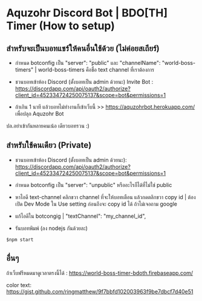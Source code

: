 # Aquzohr Discord Bot | BDO[TH] Timer (How to setup) 

## สำหรับจะเป็นบอทแชร์ให้คนอื่นใช้ด้วย (ไม่ค่อยสเถียร์)

* กำหนด botconfig เป็น "server": "public" และ "channelName": "world-boss-timers" | world-boss-timers คือชื่อ text channel ที่เราต้องการ

* ชวนบอทเข้าห้อง Discord (ตั้งบอทเป็น admin ด้วยนะ)
Invite Bot : https://discordapp.com/api/oauth2/authorize?client_id=452334724250075137&scope=bot&permissions=1

* ถ้าเกิน 1 นาที แล้วบอทไม่ทำงานก็เข้าเว็บนี้ >> https://aquzohrbot.herokuapp.com/ เพื่อปลุก Aquzohr Bot

ปล.อย่าเข้ากันหลายคนเน้อ เดียวบอทรวน :)

## สำหรับใช้คนเดียว (Private)

* ชวนบอทเข้าห้อง Discord (ตั้งบอทเป็น admin ด้วยนะ): https://discordapp.com/api/oauth2/authorize?client_id=452334724250075137&scope=bot&permissions=1 

* กำหนด botconfig เป็น "server": "unpublic" หรืออะไรก็ได้ที่ไม่ใช่ public

* หาไอดี text-channel คลิกขวา channel ที่จะให้บอทเตือน แล้วกดตลิกขวา copy id | ต้องเปิด Dev Mode ใน Use setting ก่อนถึงจะ copy id ได้ ถ้าไม่เจอถาม google

* แก้ไอดีใน botcongig | "textChannel": "my_channel_id",

* รันบอทพิมพ์ (ลง nodejs กันด้วยละ)
```
$npm start
```

## อื่นๆ

ถ้าเว็บฟรีหมดมาดูเวลาตรงนี้ได้ : https://world-boss-timer-bdoth.firebaseapp.com/

color text: https://gist.github.com/ringmatthew/9f7bbfd102003963f9be7dbcf7d40e51
